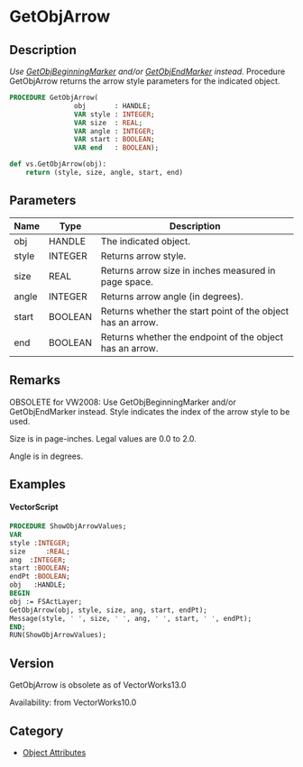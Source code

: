 # GetObjArrow

## Description
_Use [ GetObjBeginningMarker](GetObjBeginningMarker.md) and/or [ GetObjEndMarker](GetObjEndMarker.md) instead._
Procedure GetObjArrow returns the arrow style parameters for the indicated object.

```pascal
PROCEDURE GetObjArrow(
				obj       : HANDLE;
				VAR style : INTEGER;
				VAR size  : REAL;
				VAR angle : INTEGER;
				VAR start : BOOLEAN;
				VAR end   : BOOLEAN);
```

```python
def vs.GetObjArrow(obj):
    return (style, size, angle, start, end)
```

## Parameters
|Name|Type|Description|
|---|---|---|
|obj|HANDLE|The indicated object.|
|style|INTEGER|Returns arrow style.|
|size|REAL|Returns arrow size in inches measured in page space.|
|angle|INTEGER|Returns arrow angle (in degrees).|
|start|BOOLEAN|Returns whether the start point of the object has an arrow.|
|end|BOOLEAN|Returns whether the endpoint of the object has an arrow.|

## Remarks
OBSOLETE for VW2008: Use GetObjBeginningMarker and/or GetObjEndMarker instead.
Style indicates the index of the arrow style to be used.

Size is in page-inches. Legal values are 0.0 to 2.0.

Angle is in degrees.

## Examples
#### VectorScript ####
```pascal
PROCEDURE ShowObjArrowValues;
VAR
style :INTEGER;
size	 :REAL;
ang	 :INTEGER;
start :BOOLEAN;
endPt :BOOLEAN;
obj   :HANDLE;
BEGIN
obj := FSActLayer;
GetObjArrow(obj, style, size, ang, start, endPt);
Message(style, ' ', size, ' ', ang, ' ', start, ' ', endPt);
END;
RUN(ShowObjArrowValues);
```

## Version
GetObjArrow is obsolete as of VectorWorks13.0<P>


Availability: from VectorWorks10.0

## Category
* [Object Attributes](../Categories/Object%20Attributes.md)
